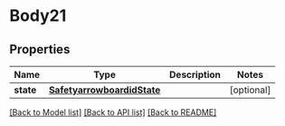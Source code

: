 # Body21

## Properties
Name | Type | Description | Notes
------------ | ------------- | ------------- | -------------
**state** | [**SafetyarrowboardidState**](SafetyarrowboardidState.md) |  | [optional] 

[[Back to Model list]](../README.md#documentation-for-models) [[Back to API list]](../README.md#documentation-for-api-endpoints) [[Back to README]](../README.md)

